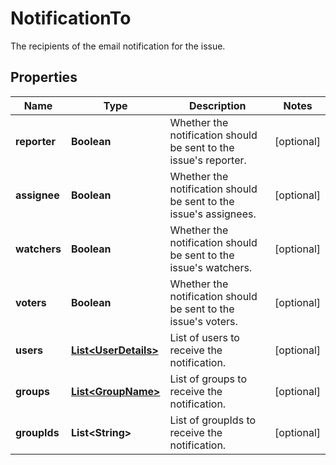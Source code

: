 

# NotificationTo

The recipients of the email notification for the issue.

## Properties

| Name | Type | Description | Notes |
|------------ | ------------- | ------------- | -------------|
|**reporter** | **Boolean** | Whether the notification should be sent to the issue&#39;s reporter. |  [optional] |
|**assignee** | **Boolean** | Whether the notification should be sent to the issue&#39;s assignees. |  [optional] |
|**watchers** | **Boolean** | Whether the notification should be sent to the issue&#39;s watchers. |  [optional] |
|**voters** | **Boolean** | Whether the notification should be sent to the issue&#39;s voters. |  [optional] |
|**users** | [**List&lt;UserDetails&gt;**](UserDetails.md) | List of users to receive the notification. |  [optional] |
|**groups** | [**List&lt;GroupName&gt;**](GroupName.md) | List of groups to receive the notification. |  [optional] |
|**groupIds** | **List&lt;String&gt;** | List of groupIds to receive the notification. |  [optional] |



